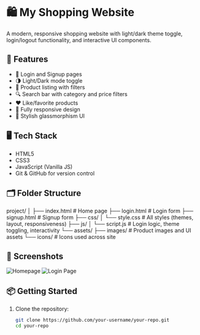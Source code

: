 # 🛍️ My Shopping Website

A modern, responsive shopping website with light/dark theme toggle, login/logout functionality, and interactive UI components.

## 🚀 Features

- 🔐 Login and Signup pages
- 🌗 Light/Dark mode toggle
- 🧃 Product listing with filters
- 🔍 Search bar with category and price filters
- ❤️ Like/favorite products
- 📱 Fully responsive design
- 🧊 Stylish glassmorphism UI

## 🖥️ Tech Stack

- HTML5
- CSS3
- JavaScript (Vanilla JS)
- Git & GitHub for version control

## 🗂️ Folder Structure

project/ │ ├── index.html # Home page ├── login.html # Login form ├── signup.html # Signup form ├── css/ │ └── style.css # All styles (themes, layout, responsiveness) ├── js/ │ └── script.js # Login logic, theme toggling, interactivity └── assets/ ├── images/ # Product images and UI assets └── icons/ # Icons used across site

## 📸 Screenshots

![Homepage](assets/screenshots/homepage.png)
![Login Page](assets/screenshots/login.png)

## 📦 Getting Started

1. Clone the repository:
   ```bash
   git clone https://github.com/your-username/your-repo.git
   cd your-repo

